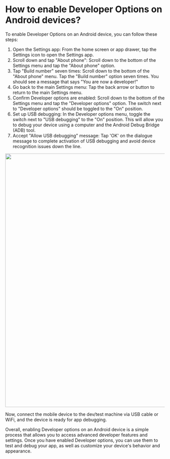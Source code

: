 # How to enable Developer Options on Android devices?


To enable Developer Options on an Android device, you can follow these steps:

1. Open the Settings app: From the home screen or app drawer, tap the Settings icon to open the Settings app.
2. Scroll down and tap "About phone": Scroll down to the bottom of the Settings menu and tap the "About phone" option.
3. Tap "Build number" seven times: Scroll down to the bottom of the "About phone" menu. Tap the "Build number" option seven times. You should see a message that says "You are now a developer!"
4. Go back to the main Settings menu: Tap the back arrow or button to return to the main Settings menu.
5. Confirm Developer options are enabled: Scroll down to the bottom of the Settings menu and tap the "Developer options" option. The switch next to "Developer options" should be toggled to the "On" position.
6. Set up USB debugging: In the Developer options menu, toggle the switch next to "USB debugging" to the "On" position. This will allow you to debug your device using a computer and the Android Debug Bridge (ADB) tool.
7. Accept "Allow USB debugging" message: Tap 'OK' on the dialogue message to complete activation of USB debugging and avoid device recognition issues down the line.

<img width="800" src="https://user-images.githubusercontent.com/70295997/222964903-7e6ad458-32f9-4926-aaf1-4a53cacb07d7.png">

Now, connect the mobile device to the dev/test machine via USB cable or WiFi, and the device is ready for app debugging.

Overall, enabling Developer options on an Android device is a simple process that allows you to access advanced developer features and settings. Once you have enabled Developer options, you can use them to test and debug your app, as well as customize your device's behavior and appearance.

